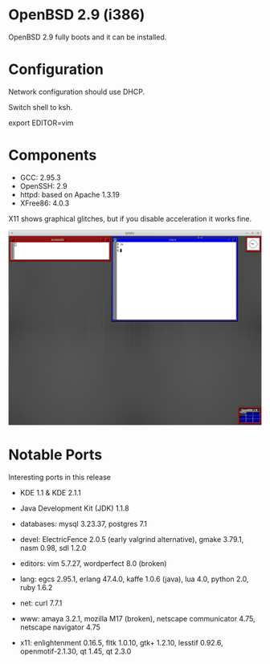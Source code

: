 # OpenBSD 2.9 (i386)

OpenBSD 2.9 fully boots and it can be installed.

# Configuration

Network configuration should use DHCP.

Switch shell to ksh.

export EDITOR=vim

# Components

* GCC: 2.95.3
* OpenSSH: 2.9
* httpd: based on Apache 1.3.19
* XFree86: 4.0.3

X11 shows graphical glitches, but if you disable acceleration it works fine.

![fvwm](img/openbsd29.png)

# Notable Ports

Interesting ports in this release

* KDE 1.1 & KDE 2.1.1
* Java Development Kit (JDK) 1.1.8

* databases: mysql 3.23.37, postgres 7.1
* devel: ElectricFence 2.0.5 (early valgrind alternative), gmake 3.79.1, nasm 0.98, sdl 1.2.0
* editors: vim 5.7.27, wordperfect 8.0 (broken)
* lang: egcs 2.95.1, erlang 47.4.0, kaffe 1.0.6 (java), lua 4.0, python 2.0, ruby 1.6.2
* net: curl 7.7.1
* www: amaya 3.2.1, mozilla M17 (broken), netscape communicator 4.75, netscape navigator 4.75
* x11: enlightenment 0.16.5, fltk 1.0.10, gtk+ 1.2.10, lesstif 0.92.6, openmotif-2.1.30, qt 1.45, qt 2.3.0

